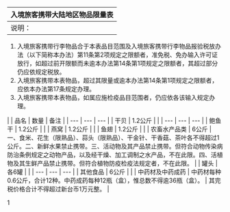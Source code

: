 | **入境旅客携带大陆地区物品限量表** |
| --- |
| 说明：

  1. 入境旅客携带行李物品合于本表品目范围及入境旅客携带行李物品报验税放办法（以下简称本办法）第11条第2项规定之限额者，准免税、免办输入许可证放行，如超过前开限额而未逾本办法第14条第1项规定之限额者，其超过部分仍应依规定税放。
  2. 入境旅客携带本表物品，超过其限量或逾本办法第14条第1项规定之限额者，应依本办法第17条规定办理。
  3. 入境旅客携带本表物品，如属应施检疫品目范围者，仍应依各该输入规定办理。

 |
| 品名 | 数量 | 备注 |
| --- | --- | --- |
| 干贝 | 1.2公斤 |
 |
| --- | --- | --- |
| 鲍鱼干 | 1.2公斤 |
 |
| 燕窝 | 1.2公斤 |
 |
| 鱼翅 | 1.2公斤 |
 |
| 农畜水产品类 | 6公斤 | 一、食米、花生（限熟品）、蒜头（限熟品）、干金针、干香菇、茶叶各不得超过1公斤。二、新鲜水果禁止携带。三、活动物及其产品禁止携带。但符合动物传染病防治条例规定之动物产品，以及经干燥、加工调制之水产品，不在此限。四、活植物及其生鲜产品禁止携带。但符合植物防疫检疫法规定者，不在此限。 |
| 罐头 | 各6罐 |
 |
| --- | --- | --- |
| 其他食品 | 6公斤 |
 |
| 中药材及中药成药 | 中药材每种0.6公斤，合计12种。中药成药每种12瓶（盒），惟总数不得逾36瓶（盒）。 | 其完税价格合计不得超过新台币1万元整。 |

1
